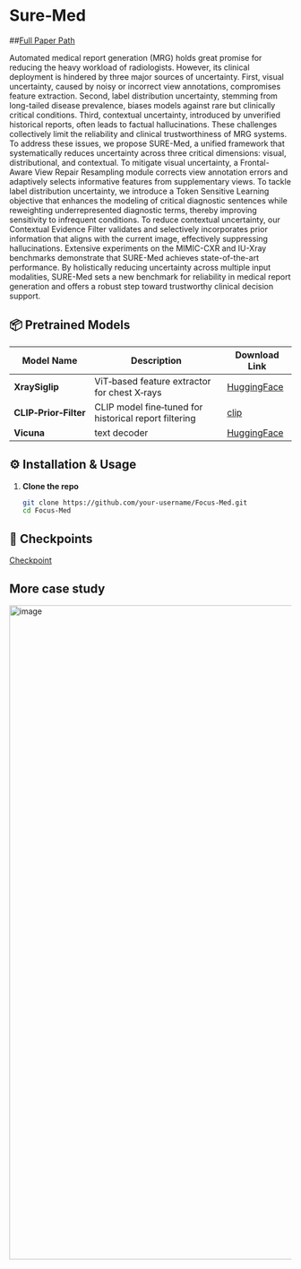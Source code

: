 # Sure‑Med

##[Full Paper Path](https://arxiv.org/abs/2508.01693)

Automated medical report generation (MRG) holds great promise for reducing the heavy workload of radiologists. However, its clinical deployment is hindered by three major sources of uncertainty. First, visual uncertainty, caused by noisy or incorrect view annotations, compromises feature extraction. Second, label distribution uncertainty, stemming from long-tailed disease prevalence, biases models against rare but clinically critical conditions. Third, contextual uncertainty, introduced by unverified historical reports, often leads to factual hallucinations. These challenges collectively limit the reliability and clinical trustworthiness of MRG systems. To address these issues, we propose SURE-Med, a unified framework that systematically reduces uncertainty across three critical dimensions: visual, distributional, and contextual. To mitigate visual uncertainty, a Frontal-Aware View Repair Resampling module corrects view annotation errors and adaptively selects informative features from supplementary views. To tackle label distribution uncertainty, we introduce a Token Sensitive Learning objective that enhances the modeling of critical diagnostic sentences while reweighting underrepresented diagnostic terms, thereby improving sensitivity to infrequent conditions. To reduce contextual uncertainty, our Contextual Evidence Filter validates and selectively incorporates prior information that aligns with the current image, effectively suppressing hallucinations. Extensive experiments on the MIMIC-CXR and IU-Xray benchmarks demonstrate that SURE-Med achieves state-of-the-art performance. By holistically reducing uncertainty across multiple input modalities, SURE-Med sets a new benchmark for reliability in medical report generation and offers a robust step toward trustworthy clinical decision support.

## 📦 Pretrained Models

| Model Name                    | Description                                                 | Download Link                                                                 |
|-------------------------------|-------------------------------------------------------------|-------------------------------------------------------------------------------|
| **XraySiglip**                  | ViT‑based feature extractor for chest X‑rays                | [HuggingFace](https://huggingface.co/StanfordAIMI/XraySigLIP__vit-l-16-siglip-384__webli)                         |
| **CLIP‑Prior‑Filter**         | CLIP model fine‑tuned for historical report filtering       | [clip](https://stanfordmedicine.app.box.com/s/dbebk0jr5651dj8x1cu6b6kqyuuvz3ml)                |
| **Vicuna**  | text decoder    | [HuggingFace](https://huggingface.co/lmsys/vicuna-7b-v1.5)                    |


## ⚙️ Installation & Usage

1. **Clone the repo**  
   ```bash
   git clone https://github.com/your-username/Focus-Med.git
   cd Focus-Med
## 📂 Checkpoints
[Checkpoint](https://huggingface.co/maoche/Sure-med/tree/main)  

##  More case study
<img width="1681" height="1168" alt="image" src="https://github.com/user-attachments/assets/37cb4462-9e94-456c-a5db-345554e82e9b" />

